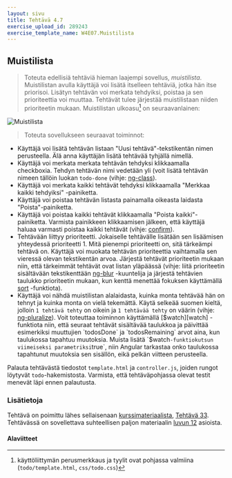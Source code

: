```yaml
---
layout: sivu
title: Tehtävä 4.7
exercise_upload_id: 289243
exercise_template_name: W4E07.Muistilista
---
```


## Muistilista

> Toteuta edellisiä tehtäviä hieman laajempi sovellus, *muistilista*. Muistilistan avulla käyttäjä voi lisätä itselleen tehtäviä, jotka hän itse priorisoi. Lisätyn tehtävän voi merkata tehdyiksi, poistaa ja sen prioriteettia voi muuttaa. Tehtävät tulee järjestää muistilistaan niiden prioriteetin mukaan. Muistilistan ulkoasu[^1] on seuraavanlainen: 

[^1]: käyttöliittymän perusmerkkaus ja tyylit ovat pohjassa valmiina (`todo/template.html`, `css/todo.css`)

![Muistilista](../img/muistilista.png "Muistilista")

> Toteuta sovellukseen seuraavat toiminnot:
>
* Käyttäjä voi lisätä tehtävän listaan "Uusi tehtävä"-tekstikentän nimen perusteella. Älä anna käyttäjän lisätä tehtävää tyhjällä nimellä.
* Käyttäjä voi merkata merkata tehtävän tehdyksi klikkaamalla checkboxia. Tehdyn tehtävän nimi vedetään yli (voit lisätä tehtävän nimeen tällöin luokan `todo-done` (vihje: [ng-class][ng-class]).
* Käyttäjä voi merkata kaikki tehtävät tehdyksi klikkaamalla "Merkkaa kaikki tehdyiksi" -painiketta.
* Käyttäjä voi poistaa tehtävän listasta painamalla oikeasta laidasta "Poista"-painiketta.
* Käyttäjä voi poistaa kaikki tehtävät klikkaamalla "Poista kaikki"-painiketta. Varmista painikkeen klikkaamisen jälkeen, että käyttäjä haluaa varmasti poistaa kaikki tehtävät (vihje: [confirm][confirm]).
* Tehtävään liittyy prioriteetti. Jokaiselle tehtävälle lisätään sen lisäämisen yhteydessä prioriteetti 1. Mitä pienempi prioriteetti on, sitä tärkeämpi tehtävä on. Käyttäjä voi muokata tehtävän prioriteettia vaihtamalla sen vieressä olevan tekstikentän arvoa. Järjestä tehtävät prioriteetin mukaan niin, että tärkeimmät tehtävät ovat listan yläpäässä (vihje: liitä prioriteetin sisältävään tekstikenttään [ng-blur][ng-blur] -kuuntelija ja järjestä tehtävien taulukko prioriteetin mukaan, kun kenttä menettää fokuksen käyttämällä [sort][sort] -funktiota).
* Käyttäjä voi nähdä muistilistan alalaidasta, kuinka monta tehtävää hän on tehnyt ja kuinka monta on vielä tekemättä. Käytä selkeää suomen kieltä, jolloin `1 tehtävä tehty` on oikein ja `1 tehtävää tehty` on väärin (vihje: [ng-pluralize][ng-pluralize]). Voit toteuttaa toiminnon käyttämällä [$watch][watch] -funktiota niin, että seuraat tehtävät sisältävää taulukkoa ja päivittää esimerkiksi muuttujien `todosDone` ja `todosRemaining` arvot aina, kun taulukossa tapahtuu muutoksia. Muista lisätä `$watch` -funktiokutsun viimeiseksi parametriksi `true`, niin Angular tarkastaa onko taulukossa tapahtunut muutoksia sen sisällön, eikä pelkän viitteen perusteella.

[ng-class]: https://docs.angularjs.org/api/ng/directive/ngClass
[confirm]: https://developer.mozilla.org/en-US/docs/Web/API/Window/confirm
[ng-blur]: https://docs.angularjs.org/api/ng/directive/ngBlur
[sort]: https://developer.mozilla.org/en-US/docs/Web/JavaScript/Reference/Global_Objects/Array/sort
[ng-pluralize]: https://docs.angularjs.org/api/ng/directive/ngPluralize
[watch]: https://docs.angularjs.org/api/ng/type/$rootScope.Scope#$watch

Palauta tehtävästä tiedostot `template.html` ja `controller.js`, joiden rungot löytyvät `todo`-hakemistosta. Varmista, että tehtäväpohjassa olevat testit menevät läpi ennen palautusta.

### Lisätietoja

Tehtävä on poimittu lähes sellaisenaan [kurssimateriaalista][weso],
[Tehtävä 33][tehtäva-33]. Tehtävässä on sovellettava suhteellisen paljon materiaalin [luvun 12][luku-12] asioista.

[weso]: {{site.baseurl}}/weso/
[tehtäva-33]: {{site.baseurl}}/weso/#vk-4-t33
[luku-12]: {{site.baseurl}}/weso/#12-Sovelluksen-rakenteen-hallinta:-AngularJS

#### Alaviitteet


